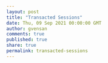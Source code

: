 ```yaml
---
layout: post
title: "Transacted Sessions"
date: Thu, 09 Sep 2021 00:00:00 GMT
author: gvensan
comments: true
published: true
share: true
permalink: transacted-sessions
---
```

